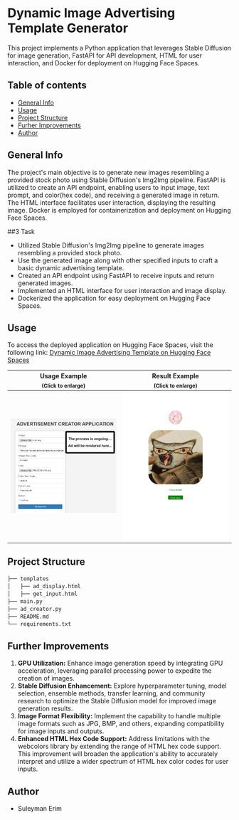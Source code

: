 # Dynamic Image Advertising Template Generator

This project implements a Python application that leverages Stable Diffusion for image generation, FastAPI for API development, HTML for user interaction, and Docker for deployment on Hugging Face Spaces.

## Table of contents
* [General Info](#General-Info)
* [Usage](#Usage)
* [Project Structure](#Project-Structure)
* [Furher Improvements](#Further-Improvements)
* [Author](#Author)

## General Info
The project's main objective is to generate new images resembling a provided stock photo using Stable Diffusion's Img2Img pipeline. FastAPI is utilized to create an API endpoint, enabling users to input image, text prompt, and color(hex code), and receiving a generated image in return. The HTML interface facilitates user interaction, displaying the resulting image. Docker is employed for containerization and deployment on Hugging Face Spaces.

##3 Task
- Utilized Stable Diffusion's Img2Img pipeline to generate images resembling a provided stock photo.
- Use the generated image along with other specified inputs to craft a basic dynamic advertising template.
- Created an API endpoint using FastAPI to receive inputs and return generated images.
- Implemented an HTML interface for user interaction and image display.
- Dockerized the application for easy deployment on Hugging Face Spaces.

## Usage
To access the deployed application on Hugging Face Spaces, visit the following link:
[Dynamic Image Advertising Template on Hugging Face Spaces](https://huggingface.co/spaces/suleymanerim1/ad_fast_api/tree/main/templates)

| Usage Example <br> <sub>(Click to enlarge)</sub> | Result Example <br> <sub>(Click to enlarge)</sub> |
|-------------------------|------------------------|
| <img src="usage.png" width="400"> | <img src="result.png" width="400"> |

## Project Structure
```bash
├── templates
│   ├── ad_display.html
│   ├── get_input.html
├── main.py
├── ad_creator.py
├── README.md
└── requirements.txt
```
## Further Improvements

1. **GPU Utilization:** Enhance image generation speed by integrating GPU acceleration, leveraging parallel processing power to expedite the creation of images.
2. **Stable Diffusion Enhancement:** Explore hyperparameter tuning, model selection, ensemble methods, transfer learning, and community research to optimize the Stable Diffusion model for improved image generation results.
3. **Image Format Flexibility:** Implement the capability to handle multiple image formats such as JPG, BMP, and others, expanding compatibility for image inputs and outputs.
4. **Enhanced HTML Hex Code Support:** Address limitations with the webcolors library by extending the range of HTML hex code support. This improvement will broaden the application's ability to accurately interpret and utilize a wider spectrum of HTML hex color codes for user inputs.

## Author
- Suleyman Erim

